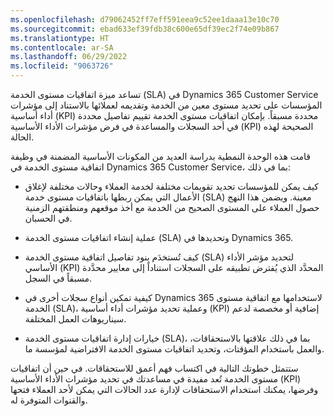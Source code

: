 ```yaml
---
ms.openlocfilehash: d79062452ff7eff591eea9c52ee1daaa13e10c70
ms.sourcegitcommit: ebad633ef39fdb38c600e65df39ec2f74e09b867
ms.translationtype: HT
ms.contentlocale: ar-SA
ms.lasthandoff: 06/29/2022
ms.locfileid: "9063726"
---
```

تساعد ميزة اتفاقيات مستوى الخدمة (SLA) في Dynamics 365 Customer Service المؤسسات على تحديد مستوى معين من الخدمة وتقديمه لعملائها بالاستناد إلى مؤشرات أداء أساسية (KPI) محددة مسبقاً. بإمكان اتفاقيات مستوى الخدمة تقييم تفاصيل محددة في أحد السجلات والمساعدة في فرض مؤشرات الأداء الأساسية (KPI) الصحيحة لهذه الحالة.

قامت هذه الوحدة النمطية بدراسة العديد من المكونات الأساسية المضمنة في وظيفة اتفاقية مستوى الخدمة في Dynamics 365 Customer Service، بما في ذلك:

-   كيف يمكن للمؤسسات تحديد تقويمات مختلفة لخدمة العملاء وحالات مختلفة لإغلاق الأعمال التي يمكن ربطها باتفاقيات مستوى خدمة (SLA) معينة. 
    ويضمن هذا النهج حصول العملاء على المستوى الصحيح من الخدمة مع أخذ موقعهم ومنطقتهم الزمنية في الحسبان.

-   عملية إنشاء اتفاقيات مستوى الخدمة (SLA) وتحديدها في Dynamics 365.

-   كيف تُستخدَم بنود تفاصيل اتفاقية مستوى الخدمة (SLA) لتحديد مؤشر الأداء الأساسي (KPI) المحدَّد الذي يُفترض تطبيقه على السجلات استناداً إلى معايير محدَّدة مسبقاً في السجل.

-   كيفية تمكين أنواع سجلات أخرى في Dynamics 365 لاستخدامها مع اتفاقية مستوى الخدمة (SLA)، وعملية تحديد مؤشرات أداء أساسية (KPI) إضافية أو مخصصة لدعم سيناريوهات العمل المختلفة.

-   خيارات إدارة اتفاقيات مستوى الخدمة (SLA)، بما في ذلك علاقتها بالاستحقاقات، والعمل باستخدام المؤقتات، وتحديد اتفاقيات مستوى الخدمة الافتراضية لمؤسسة ما.

ستتمثل خطوتك التالية في اكتساب فهم أعمق للاستحقاقات. في حين أن اتفاقيات مستوى الخدمة تُعد مفيدة في مساعدتك في تحديد مؤشرات الأداء الأساسية (KPI) وفرضها، يمكنك استخدام الاستحقاقات لإدارة عدد الحالات التي يمكن لأحد العملاء فتحها والقنوات المتوفرة له.
